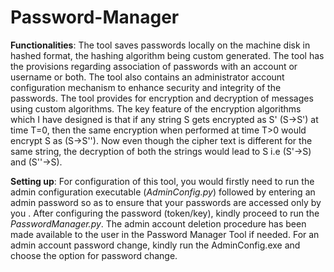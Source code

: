 # Password-Manager

**Functionalities**: The tool saves passwords locally on the machine disk in hashed format, the hashing algorithm being custom generated. The tool has the provisions regarding association of passwords with an account or username or both. The tool also contains an administrator account configuration mechanism to enhance security and integrity of the passwords. The tool provides for encryption and decryption of messages using custom algorithms. The key feature of the encryption algorithms which I have designed is that if any string S gets encrypted as S' (S->S') at time T=0, then the same encryption when performed at time T>0 would encrypt S as (S->S''). Now even though the cipher text is different for the same string, the decryption of both the strings would lead to S i.e (S'->S) and (S''->S).


**Setting up**: For configuration of this tool, you would firstly need to run the admin configuration executable (_AdminConfig.py_) followed by entering an admin password so as to ensure that your passwords are accessed only by you . After configuring the password (token/key), kindly proceed to run the _PasswordManager.py_. The admin account deletion procedure has been made available to the user in the Password Manager Tool if needed. For an admin account password change, kindly run the AdminConfig.exe and choose the option for password change.
